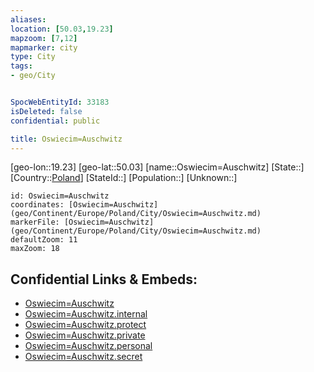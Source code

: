 ```yaml
---
aliases: 
location: [50.03,19.23]
mapzoom: [7,12] 
mapmarker: city 
type: City
tags:
- geo/City


SpocWebEntityId: 33183
isDeleted: false
confidential: public

title: Oswiecim=Auschwitz
---
```

[geo-lon::19.23]
[geo-lat::50.03]
[name::Oswiecim=Auschwitz]
[State::]
[Country::[Poland](geo/Continent/Europe/Poland.md)]
[StateId::]
[Population::]
[Unknown::]


```leaflet
id: Oswiecim=Auschwitz
coordinates: [Oswiecim=Auschwitz](geo/Continent/Europe/Poland/City/Oswiecim=Auschwitz.md)
markerFile: [Oswiecim=Auschwitz](geo/Continent/Europe/Poland/City/Oswiecim=Auschwitz.md)
defaultZoom: 11 
maxZoom: 18
```


## Confidential Links & Embeds: 
- [Oswiecim=Auschwitz](../../../../../../_public/geo/Continent/Europe/Poland/City/Oswiecim=Auschwitz.md) 
- [Oswiecim=Auschwitz.internal](../../../../../../_internal/geo/Continent/Europe/Poland/City/Oswiecim=Auschwitz.internal.md) 
- [Oswiecim=Auschwitz.protect](../../../../../../_protect/geo/Continent/Europe/Poland/City/Oswiecim=Auschwitz.protect.md) 
- [Oswiecim=Auschwitz.private](../../../../../../_private/geo/Continent/Europe/Poland/City/Oswiecim=Auschwitz.private.md) 
- [Oswiecim=Auschwitz.personal](../../../../../../_personal/geo/Continent/Europe/Poland/City/Oswiecim=Auschwitz.personal.md) 
- [Oswiecim=Auschwitz.secret](../../../../../../_secret/geo/Continent/Europe/Poland/City/Oswiecim=Auschwitz.secret.md) 
